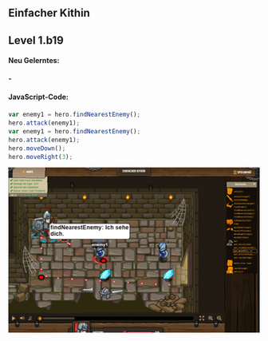 ## **Einfacher Kithin**
## Level 1.b19

#### Neu Gelerntes:
<b>-</b>

[comment]: <> (Was wurde gelernt und wie funktioniert die Technik?)

#### JavaScript-Code:
```js
var enemy1 = hero.findNearestEnemy();
hero.attack(enemy1);
var enemy1 = hero.findNearestEnemy();
hero.attack(enemy1);
hero.moveDown();
hero.moveRight(3);
```
![image](lvl1_b19.png)